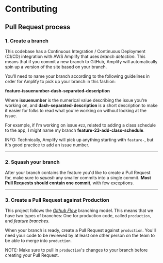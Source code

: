 # Contributing

## Pull Request process

### 1. Create a branch

This codebase has a Continuous Integration / Continuous Deployment (CI/CD)
integration with AWS Amplify that uses *branch detection*. This means that
if you commit a new branch to GitHub, Amplify will automatically spin up a
version of the site based on your branch.

You'll need to name your branch according to the following guidelines in
order for Amplify to pick up your branch in this fashion:

**feature-issuenumber-dash-separated-description**

Where **issuenumber** is the numerical value describing the issue you're working
on, and **dash-separated-description** is a short description to make it easier
for folks to read what you're working on without looking at the issue.

For example, if I'm working on issue `#23`, related to adding a class schedule
to the app, I might name my branch **feature-23-add-class-schedule**.

INFO: Technically, Amplify will pick up anything starting with `feature-`, but
it's good practice to add an issue number.

--------------------------------------------------------------------------------

### 2. Squash your branch

After your branch contains the feature you'd like to create a Pull Request for,
make sure to *squash* any smaller commits into a single commit. **Most Pull
Requests should contain one commit**, with few exceptions.

--------------------------------------------------------------------------------

### 3. Create a Pull Request against Production

This project follows the
[*Github Flow*](https://guides.github.com/introduction/flow/) branching model.
This means that we have two types of branches: One for production code, called
`production`, and *feature branches*.

When your branch is ready, create a Pull Request against `production`. You'll
need your code to be reviewed by at least one other person on the team to be
able to merge into `production`.

NOTE: Make sure to pull in `production`'s changes to your branch before
creating your Pull Request.
